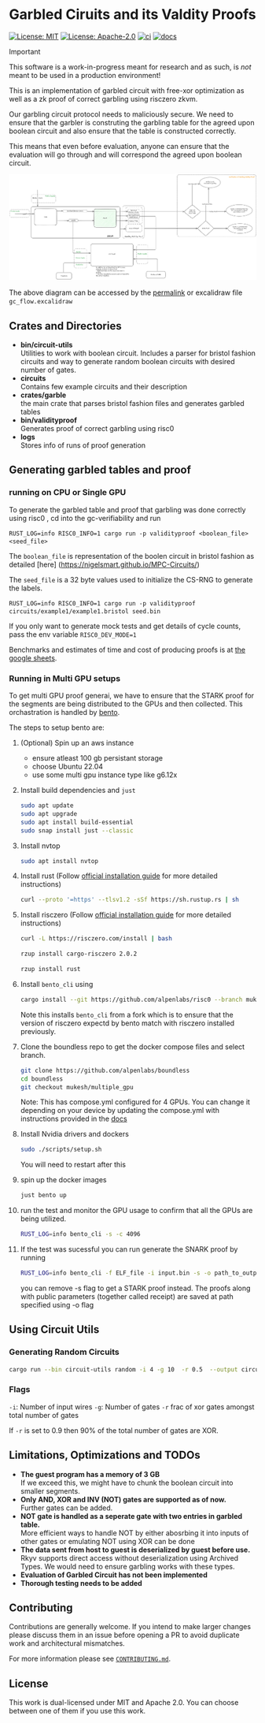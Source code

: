 # Garbled Ciruits and its Valdity Proofs

[![License: MIT](https://img.shields.io/badge/License-MIT-blue.svg)](https://opensource.org/licenses/MIT)
[![License: Apache-2.0](https://img.shields.io/badge/License-Apache-blue.svg)](https://opensource.org/licenses/apache-2-0)
[![ci](https://github.com/alpenlabs/verifiable-garbling/actions/workflows/lint.yml/badge.svg?event=push)](https://github.com/alpenlabs/verifiable-garbling/actions)
[![docs](https://img.shields.io/badge/docs-docs.rs-orange)](https://docs.rs/rust-template)

> [!IMPORTANT]
> This software is a work-in-progress meant for research and as such, is _not_ meant to be used in a production environment!

This is an implementation of garbled circuit with free-xor optimization as well as a zk proof of correct garbling using risczero zkvm.

Our garbling circuit protocol needs to maliciously secure.
We need to ensure that the garbler is construting the garbling table for the agreed upon boolean circuit and also ensure that the table is constructed correctly.

This means that even before evaluation, anyone can ensure that the evaluation will go through and will correspond the agreed upon boolean circuit.

![FlowChart for Garbling and OT proofs](./gc_flow.png)

The above diagram can be accessed by the [permalink](https://excalidraw.com/#json=am-3JTklHgd7PQt2yk6Rd,WMfQXMzK2kjoWY0FMF0lpA) or excalidraw file `gc_flow.excalidraw`

## Crates and Directories

- **bin/circuit-utils**\
   Utilities to work with boolean circuit. Includes a parser for bristol fashion circuits and way to generate random boolean circuits with desired number of gates.
- **circuits**\
  Contains few example circuits and their description
- **crates/garble**\
  the main crate that parses bristol fashion files and generates garbled tables
- **bin/validityproof**\
  Generates proof of correct garbling using risc0
- **logs**\
  Stores info of runs of proof generation

## Generating garbled tables and proof

### running on CPU or Single GPU

To generate the garbled table and proof that garbling was done correctly using risc0 , cd into the gc-verifiability and run

```{bash}
RUST_LOG=info RISC0_INFO=1 cargo run -p validityproof <boolean_file> <seed_file>
```

The `boolean_file` is representation of the boolen circuit in bristol fashion as detailed [here] (https://nigelsmart.github.io/MPC-Circuits/)

The `seed_file` is a 32 byte values used to initialize the CS-RNG to generate the labels.

```{bash}
RUST_LOG=info RISC0_INFO=1 cargo run -p validityproof circuits/example1/example1.bristol seed.bin
```

If you only want to generate mock tests and get details of cycle counts, pass the env variable `RISC0_DEV_MODE=1`

Benchmarks and estimates of time and cost of producing proofs is at [the google sheets](https://docs.google.com/spreadsheets/d/1eevdDvaPIOrKF8rlpQFpkSJ2ttlDV_-BcC1MkK_ywR4/edit?gid=855613280#gid=855613280).

### Running in Multi GPU setups

To get multi GPU proof generai, we have to ensure that the STARK proof for the segments are being distributed to the GPUs and then collected. This orchastration is handled by [bento](https://github.com/risc0/risc0/tree/main/bento).

The steps to setup bento are:

1. (Optional) Spin up an aws instance
    - ensure atleast 100 gb persistant storage
    - choose Ubuntu 22.04
    - use some multi gpu instance type like g6.12x

2. Install build dependencies and `just`

    ```bash
    sudo apt update
    sudo apt upgrade
    sudo apt install build-essential
    sudo snap install just --classic
    ```

3. Install nvtop

    ```bash
    sudo apt install nvtop
    ```

4. Install rust (Follow [official installation guide](https://www.rust-lang.org/tools/install) for more detailed instructions)

    ```bash
    curl --proto '=https' --tlsv1.2 -sSf https://sh.rustup.rs | sh
    ```

5. Install risczero (Follow [official installation guide](https://dev.risczero.com/api/zkvm/install) for more detailed instructions)

    ```bash
    curl -L https://risczero.com/install | bash
    ```

    ```bash
    rzup install cargo-risczero 2.0.2
    ```

    ```bash
    rzup install rust
    ```

6. Install `bento_cli` using

    ```bash
    cargo install --git https://github.com/alpenlabs/risc0 --branch mukesh/add_bento_to_v2.0 bento-client --bin bento_cli
    ```

    Note this installs `bento_cli` from a fork which is to ensure that the version of risczero expectd by bento match with risczero installed previously.

7. Clone the boundless repo to get the docker compose files and select branch.

    ```bash
    git clone https://github.com/alpenlabs/boundless
    cd boundless
    git checkout mukesh/multiple_gpu

    ```

    Note: This has compose.yml configured for 4 GPUs. You can change it depending on your device by updating the compose.yml with instructions provided in the [docs](https://docs.beboundless.xyz/provers/quick-start#configuring-bento)

8. Install Nvidia drivers and dockers

    ```bash
    sudo ./scripts/setup.sh
    ```

    You will need to restart after this

9. spin up the docker images

    ```bash
    just bento up
    ```

10. run the test and monitor the GPU usage to confirm that all the GPUs are being utilized.

    ```bash
    RUST_LOG=info bento_cli -s -c 4096
    ```

11. If the test was sucessful you can run generate the SNARK proof by running

    ```bash
    RUST_LOG=info bento_cli -f ELF_file -i input.bin -s -o path_to_output
    ```

    you can remove -s flag to get a STARK proof instead.
    The proofs along with public parameters (together called receipt) are saved at path specified using -o flag

## Using Circuit Utils

### Generating Random Circuits

```bash
cargo run --bin circuit-utils random -i 4 -g 10  -r 0.5  --output circuits/random/random_test.bristol
```

### Flags

`-i`: Number of input wires
`-g`: Number of gates
`-r` frac of xor gates amongst total number of gates

If `-r` is set to 0.9 then 90% of the total number of gates are XOR.

## Limitations, Optimizations and TODOs

- **The guest program has a memory of 3 GB**\
If we exceed this, we might have to chunk the boolean circuit into smaller segments.
- **Only AND, XOR and INV (NOT) gates are supported as of now.**\
Further gates can be added.
- **NOT gate is handled as a seperate gate with two entries in garbled table.**\
More efficient ways to handle NOT by either abosrbing it into inputs of other gates or emulating NOT using XOR can be done
- **The data sent from host to guest is deserialized by guest before use.**
Rkyv supports direct access without deserialization using Archived Types. We would need to ensure garbling works with these types.
- **Evaluation of Garbled Circuit has not been implemented**
- **Thorough testing needs to be added**

## Contributing

Contributions are generally welcome.
If you intend to make larger changes please discuss them in an issue
before opening a PR to avoid duplicate work and architectural mismatches.

For more information please see [`CONTRIBUTING.md`](/CONTRIBUTING.md).

## License

This work is dual-licensed under MIT and Apache 2.0.
You can choose between one of them if you use this work.
